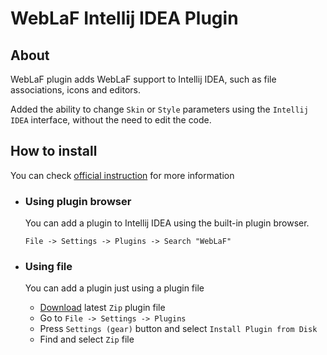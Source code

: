 # WebLaF Intellij IDEA Plugin
## About
WebLaF plugin adds WebLaF support to Intellij IDEA, such as file associations, icons and editors.

Added the ability to change ```Skin``` or ```Style``` parameters using the ```Intellij IDEA``` interface, without the need to edit the code.

## How to install

You can check [official instruction](https://www.jetbrains.com/help/idea/managing-plugins.html) for more information

* ### Using plugin browser
  You can add a plugin to Intellij IDEA using the built-in plugin browser. 

  ```File -> Settings -> Plugins -> Search "WebLaF"```

* ### Using file

  You can add a plugin just using a plugin file
  
  * [Download](https://github.com/husker-dev/weblaf-intellij-plugin/releases/download/1.1.1/WebLaF.Plugin-1.1.1.zip) latest ```Zip``` plugin file
  * Go to ```File -> Settings -> Plugins```
  * Press ```Settings (gear)``` button and select ```Install Plugin from Disk```
  * Find and select ```Zip``` file

